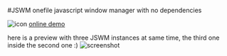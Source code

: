 #JSWM
onefile javascript window manager with no dependencies

![icon](http://www.lol.pm/jswm/jswm16.png) [online demo](http://lol.pm/jswm)

here is a preview with three JSWM instances at same time, the third one inside the second one :)
![screenshot](http://www.lol.pm/jswm/jswm.png)
